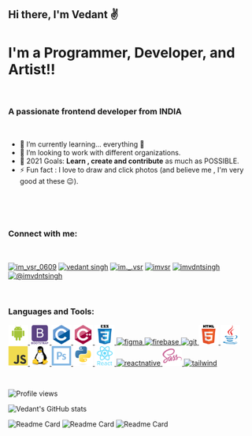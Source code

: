 <h2> Hi there, I'm Vedant ✌️</h2>

 <h1> I'm a Programmer, Developer, and Artist!!</h1>
 <br>
 <h3>A passionate frontend developer from <b>INDIA</b></h3>
<br>

- 🌱 I’m currently learning... everything 🤣
- 👯 I’m looking to work with different organizations.
- 🥅 2021 Goals: <b>Learn , create and contribute</b> as much as POSSIBLE.
- ⚡ Fun fact : I love to draw and click photos (and believe me , I'm very good at these 😉).
<br>
<br>
<br>
<h3 align="left">Connect with me:</h3>
<br>
<p align="left">
<a href="https://twitter.com/im_vsr_0609" target="blank"><img align="center" src="https://cdn.jsdelivr.net/npm/simple-icons@3.0.1/icons/twitter.svg" alt="im_vsr_0609" height="30" width="40" /></a>
<a href="https://linkedin.com/in/vedant-singh-62650b18b" target="blank"><img align="center" src="https://cdn.jsdelivr.net/npm/simple-icons@3.0.1/icons/linkedin.svg" alt="vedant singh" height="30" width="40" /></a>
<a href="https://instagram.com/im._.vsr" target="blank"><img align="center" src="https://cdn.jsdelivr.net/npm/simple-icons@3.0.1/icons/instagram.svg" alt="im._.vsr" height="30" width="40" /></a>
<a href="https://www.codechef.com/users/imvsr" target="blank"><img align="center" src="https://cdn.jsdelivr.net/npm/simple-icons@3.1.0/icons/codechef.svg" alt="imvsr" height="30" width="40" /></a>
<a href="https://www.hackerrank.com/codeVed" target="blank"><img align="center" src="https://cdn.jsdelivr.net/npm/simple-icons@3.0.1/icons/hackerrank.svg" alt="imvdntsingh" height="30" width="40" /></a>
<a href="https://www.hackerearth.com/@imvdntsingh" target="blank"><img align="center" src="https://cdn.jsdelivr.net/npm/simple-icons@3.0.1/icons/hackerearth.svg" alt="@imvdntsingh" height="30" width="40" /></a>
</p>
<br>
<h3 align="left">Languages and Tools:</h3>
<p align="left"> <a href="https://developer.android.com" target="_blank"> <img src="https://raw.githubusercontent.com/devicons/devicon/master/icons/android/android-original-wordmark.svg" alt="android" width="40" height="40"/> </a> <a href="https://getbootstrap.com" target="_blank"> <img src="https://raw.githubusercontent.com/devicons/devicon/master/icons/bootstrap/bootstrap-plain-wordmark.svg" alt="bootstrap" width="40" height="40"/> </a> <a href="https://www.cprogramming.com/" target="_blank"> <img src="https://raw.githubusercontent.com/devicons/devicon/master/icons/c/c-original.svg" alt="c" width="40" height="40"/> </a> <a href="https://www.w3schools.com/cpp/" target="_blank"> <img src="https://raw.githubusercontent.com/devicons/devicon/master/icons/cplusplus/cplusplus-original.svg" alt="cplusplus" width="40" height="40"/> </a> <a href="https://www.w3schools.com/css/" target="_blank"> <img src="https://raw.githubusercontent.com/devicons/devicon/master/icons/css3/css3-original-wordmark.svg" alt="css3" width="40" height="40"/> </a> <a href="https://www.figma.com/" target="_blank"> <img src="https://www.vectorlogo.zone/logos/figma/figma-icon.svg" alt="figma" width="40" height="40"/> </a> <a href="https://firebase.google.com/" target="_blank"> <img src="https://www.vectorlogo.zone/logos/firebase/firebase-icon.svg" alt="firebase" width="40" height="40"/> </a> <a href="https://git-scm.com/" target="_blank"> <img src="https://www.vectorlogo.zone/logos/git-scm/git-scm-icon.svg" alt="git" width="40" height="40"/> </a> <a href="https://www.w3.org/html/" target="_blank"> <img src="https://raw.githubusercontent.com/devicons/devicon/master/icons/html5/html5-original-wordmark.svg" alt="html5" width="40" height="40"/> </a> <a href="https://www.java.com" target="_blank"> <img src="https://raw.githubusercontent.com/devicons/devicon/master/icons/java/java-original.svg" alt="java" width="40" height="40"/> </a> <a href="https://developer.mozilla.org/en-US/docs/Web/JavaScript" target="_blank"> <img src="https://raw.githubusercontent.com/devicons/devicon/master/icons/javascript/javascript-original.svg" alt="javascript" width="40" height="40"/> </a> <a href="https://www.linux.org/" target="_blank"> <img src="https://raw.githubusercontent.com/devicons/devicon/master/icons/linux/linux-original.svg" alt="linux" width="40" height="40"/> </a> <a href="https://www.photoshop.com/en" target="_blank"> <img src="https://raw.githubusercontent.com/devicons/devicon/master/icons/photoshop/photoshop-line.svg" alt="photoshop" width="40" height="40"/> </a> <a href="https://www.python.org" target="_blank"> <img src="https://raw.githubusercontent.com/devicons/devicon/master/icons/python/python-original.svg" alt="python" width="40" height="40"/> </a> <a href="https://reactjs.org/" target="_blank"> <img src="https://raw.githubusercontent.com/devicons/devicon/master/icons/react/react-original-wordmark.svg" alt="react" width="40" height="40"/> </a> <a href="https://reactnative.dev/" target="_blank"> <img src="https://reactnative.dev/img/header_logo.svg" alt="reactnative" width="40" height="40"/> </a> <a href="https://sass-lang.com" target="_blank"> <img src="https://raw.githubusercontent.com/devicons/devicon/master/icons/sass/sass-original.svg" alt="sass" width="40" height="40"/> </a> <a href="https://tailwindcss.com/" target="_blank"> <img src="https://www.vectorlogo.zone/logos/tailwindcss/tailwindcss-icon.svg" alt="tailwind" width="40" height="40"/> </a> </p>
<br>

![Profile views](https://gpvc.arturio.dev/imvsr-0609)

![Vedant's GitHub stats](https://github-readme-stats.vercel.app/api?username=imvsr-0609&show_icons=true&theme=algolia)

![Readme Card](https://github-readme-stats.vercel.app/api/pin/?username=imvsr-0606&repo=meals-on-wheels)
![Readme Card](https://github-readme-stats.vercel.app/api/pin/?username=imvsr-0606&repo=google-search-clone)
![Readme Card](https://github-readme-stats.vercel.app/api/pin/?username=imvsr-0606&repo=whats-the-weather)




